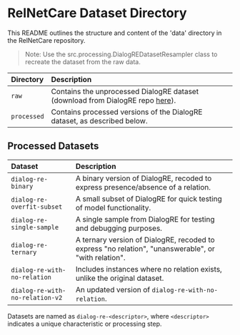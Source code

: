 # RelNetCare Dataset Directory

This README outlines the structure and content of the 'data' directory in the RelNetCare repository.

> Note: Use the src.processing.DialogREDatasetResampler class to recreate the dataset from the raw data.

| Directory | Description |
| :-------- | :---------- |
| `raw` | Contains the unprocessed DialogRE dataset (download from DialogRE repo [here](https://github.com/nlpdata/dialogre)). |
| `processed` | Contains processed versions of the DialogRE dataset, as described below. |

## Processed Datasets

| Dataset | Description |
| :------ | :---------- |
| `dialog-re-binary` | A binary version of DialogRE, recoded to express presence/absence of a relation. |
| `dialog-re-overfit-subset` | A small subset of DialogRE for quick testing of model functionality. |
| `dialog-re-single-sample` | A single sample from DialogRE for testing and debugging purposes. |
| `dialog-re-ternary` | A ternary version of DialogRE, recoded to express "no relation", "unanswerable", or "with relation". |
| `dialog-re-with-no-relation` | Includes instances where no relation exists, unlike the original dataset. |
| `dialog-re-with-no-relation-v2` | An updated version of `dialog-re-with-no-relation`. |

Datasets are named as `dialog-re-<descriptor>`, where `<descriptor>` indicates a unique characteristic or processing step.
